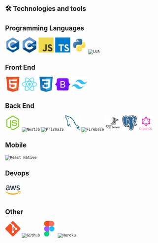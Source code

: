 ## 🛠  Technologies and tools

<h2 font-weight="bold">Programming Languages</h2>
<div>
  <div align="left">
  <code><img alt="C" height="50" width="50" src="https://raw.githubusercontent.com/devicons/devicon/master/icons/c/c-original.svg"></code>
  <code><img alt="C++" height="50" width="50" src="https://raw.githubusercontent.com/devicons/devicon/master/icons/cplusplus/cplusplus-original.svg"></code>
  <code><img alt="JavaScript" height="50" width="50" src="https://raw.githubusercontent.com/devicons/devicon/master/icons/javascript/javascript-original.svg"></code>
  <code><img alt="TypeScript" height="50" width="50" src="https://raw.githubusercontent.com/devicons/devicon/master/icons/typescript/typescript-original.svg"/></code>
  <code><img alt="Python" height="50" width="50" src="https://raw.githubusercontent.com/devicons/devicon/master/icons/python/python-original.svg"></code>
  <code><img alt="LUA" height="50" width="50" src="https://upload.wikimedia.org/wikipedia/commons/thumb/c/cf/Lua-Logo.svg/1200px-Lua-Logo.svg.png"></code>
  </div>
</div>

<h2 font-weight="bold">Front End</h2>
<div>
  <div align="left">
  <code><img alt="Html" height="50" width="50" src="https://github.com/devicons/devicon/blob/master/icons/html5/html5-original.svg"></code>
  <code><img alt="React" height="50" width="50" src="https://github.com/devicons/devicon/blob/master/icons/react/react-original.svg"></code>
  <code><img alt="CSS" height="50" width="50" src="https://github.com/devicons/devicon/blob/master/icons/css3/css3-original.svg"/></code>
  <code><img alt="Bootstrap" height="50" width="50" src="https://github.com/devicons/devicon/blob/master/icons/bootstrap/bootstrap-original.svg"></code>
  <code><img alt="Tailwind" height="50" width="50" src="https://github.com/devicons/devicon/blob/master/icons/tailwindcss/tailwindcss-plain.svg"></code>
  </div>
</div>

<h2 font-weight="bold">Back End</h2>
<div>
  <div align="left">
  <code><img alt="Node" height="50" width="50" src="https://github.com/devicons/devicon/blob/master/icons/nodejs/nodejs-original.svg"></code>
  <code><img alt="NestJS" height="50" width="50" src="https://upload.wikimedia.org/wikipedia/commons/a/a8/NestJS.svg"></code>
  <code><img alt="PrismaJS" height="50" width="50" src="https://cdn.worldvectorlogo.com/logos/prisma-2.svg"></code>
  <code><img alt="MySQL" height="50" width="50" src="https://github.com/devicons/devicon/blob/master/icons/mysql/mysql-original.svg"></code>
  <code><img alt="Firebase" height="50" width="50" src="https://www.vectorlogo.zone/logos/firebase/firebase-icon.svg"></code>
  <code><img alt="MS-SQL" height="50" width="50" src="https://github.com/devicons/devicon/blob/master/icons/microsoftsqlserver/microsoftsqlserver-plain-wordmark.svg"></code>
  <code><img alt="PostgreSQL" height="50" width="50" src="https://github.com/devicons/devicon/blob/master/icons/postgresql/postgresql-original.svg"></code>
  <code><img alt="GraphQL" height="50" width="50" src="https://github.com/devicons/devicon/blob/master/icons/graphql/graphql-plain-wordmark.svg"></code>
  </div>
</div>

<h2 font-weight="bold">Mobile</h2>
<div>
  <div align="left">
  <code><img alt="React Native" height="50" width="50" src="https://reactnative.dev/img/header_logo.svg"></code>
  
  </div>
</div>

<h2 font-weight="bold">Devops</h2>
<div>
  <div align="left">
  <code><img alt="AWS" height="50" width="50" src="https://raw.githubusercontent.com/devicons/devicon/master/icons/amazonwebservices/amazonwebservices-original-wordmark.svg"></code>
  </div>
</div>

<h2 font-weight="bold">Other</h2>
<div>
  <div align="left">
  <code><img alt="Git" height="50" width="50" src="https://github.com/devicons/devicon/blob/master/icons/git/git-original.svg"></code>
  <code><img alt="Github" height="50" width="50" src="https://upload.wikimedia.org/wikipedia/commons/thumb/9/91/Octicons-mark-github.svg/2048px-Octicons-mark-github.svg.png"/></code>
  <code><img alt="Figma" height="50" width="50" src="https://github.com/devicons/devicon/blob/master/icons/figma/figma-original.svg"/></code>
    <code><img alt="Heroku" height="50" width="50" src="https://www.vectorlogo.zone/logos/heroku/heroku-icon.svg"/></code>
  </div>
</div>
